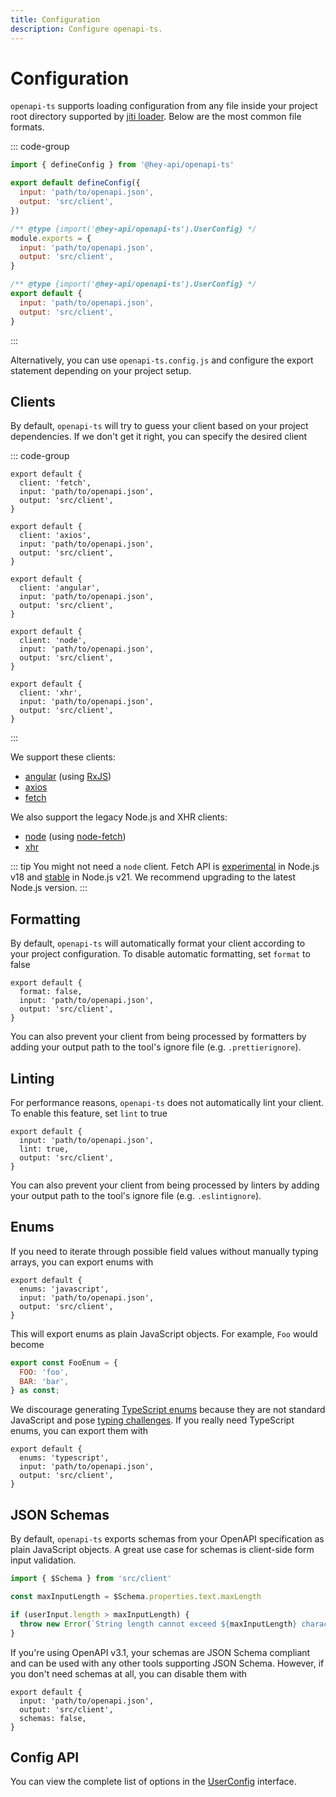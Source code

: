 ```yaml
---
title: Configuration
description: Configure openapi-ts.
---
```


# Configuration

`openapi-ts` supports loading configuration from any file inside your project root directory supported by [jiti loader](https://github.com/unjs/c12?tab=readme-ov-file#-features). Below are the most common file formats.

::: code-group
```js [openapi-ts.config.ts]
import { defineConfig } from '@hey-api/openapi-ts'

export default defineConfig({
  input: 'path/to/openapi.json',
  output: 'src/client',
})
```
```js [openapi-ts.config.cjs]
/** @type {import('@hey-api/openapi-ts').UserConfig} */
module.exports = {
  input: 'path/to/openapi.json',
  output: 'src/client',
}
```
```js [openapi-ts.config.mjs]
/** @type {import('@hey-api/openapi-ts').UserConfig} */
export default {
  input: 'path/to/openapi.json',
  output: 'src/client',
}
```
:::

Alternatively, you can use `openapi-ts.config.js` and configure the export statement depending on your project setup.

## Clients

By default, `openapi-ts` will try to guess your client based on your project dependencies. If we don't get it right, you can specify the desired client

::: code-group
```js{2} [fetch]
export default {
  client: 'fetch',
  input: 'path/to/openapi.json',
  output: 'src/client',
}
```
```js{2} [axios]
export default {
  client: 'axios',
  input: 'path/to/openapi.json',
  output: 'src/client',
}
```
```js{2} [angular]
export default {
  client: 'angular',
  input: 'path/to/openapi.json',
  output: 'src/client',
}
```
```js{2} [node]
export default {
  client: 'node',
  input: 'path/to/openapi.json',
  output: 'src/client',
}
```
```js{2} [xhr]
export default {
  client: 'xhr',
  input: 'path/to/openapi.json',
  output: 'src/client',
}
```
:::

We support these clients:

- [angular](https://angular.io/) (using [RxJS](https://rxjs.dev/))
- [axios](https://axios-http.com/)
- [fetch](https://developer.mozilla.org/docs/Web/API/Fetch_API)

We also support the legacy Node.js and XHR clients:

- [node](https://nodejs.org/) (using [node-fetch](https://www.npmjs.com/package/node-fetch))
- [xhr](https://developer.mozilla.org/docs/Web/API/XMLHttpRequest)

::: tip
You might not need a `node` client. Fetch API is [experimental](https://nodejs.org/docs/latest-v18.x/api/globals.html#fetch) in Node.js v18 and [stable](https://nodejs.org/docs/latest-v21.x/api/globals.html#fetch) in Node.js v21. We recommend upgrading to the latest Node.js version.
:::

## Formatting

By default, `openapi-ts` will automatically format your client according to your project configuration. To disable automatic formatting, set `format` to false

```js{2}
export default {
  format: false,
  input: 'path/to/openapi.json',
  output: 'src/client',
}
```

You can also prevent your client from being processed by formatters by adding your output path to the tool's ignore file (e.g. `.prettierignore`).

## Linting

For performance reasons, `openapi-ts` does not automatically lint your client. To enable this feature, set `lint` to true

```js{3}
export default {
  input: 'path/to/openapi.json',
  lint: true,
  output: 'src/client',
}
```

You can also prevent your client from being processed by linters by adding your output path to the tool's ignore file (e.g. `.eslintignore`).

## Enums

If you need to iterate through possible field values without manually typing arrays, you can export enums with

```js{2}
export default {
  enums: 'javascript',
  input: 'path/to/openapi.json',
  output: 'src/client',
}
```

This will export enums as plain JavaScript objects. For example, `Foo` would become

```js
export const FooEnum = {
  FOO: 'foo',
  BAR: 'bar',
} as const;
```

We discourage generating [TypeScript enums](https://www.typescriptlang.org/docs/handbook/enums.html) because they are not standard JavaScript and pose [typing challenges](https://dev.to/ivanzm123/dont-use-enums-in-typescript-they-are-very-dangerous-57bh). If you really need TypeScript enums, you can export them with

```js{2}
export default {
  enums: 'typescript',
  input: 'path/to/openapi.json',
  output: 'src/client',
}
```

## JSON Schemas

By default, `openapi-ts` exports schemas from your OpenAPI specification as plain JavaScript objects. A great use case for schemas is client-side form input validation.

```ts
import { $Schema } from 'src/client'

const maxInputLength = $Schema.properties.text.maxLength

if (userInput.length > maxInputLength) {
  throw new Error(`String length cannot exceed ${maxInputLength} characters!`)
}
```

If you're using OpenAPI v3.1, your schemas are JSON Schema compliant and can be used with any other tools supporting JSON Schema. However, if you don't need schemas at all, you can disable them with

```js{4}
export default {
  input: 'path/to/openapi.json',
  output: 'src/client',
  schemas: false,
}
```

## Config API

You can view the complete list of options in the [UserConfig](https://github.com/hey-api/openapi-ts/blob/main/packages/openapi-ts/src/types/config.ts) interface.
